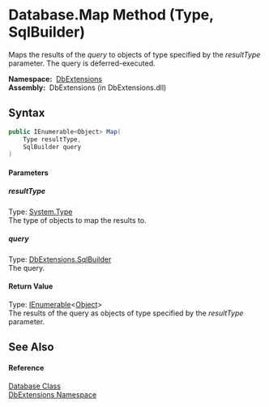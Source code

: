 Database.Map Method (Type, SqlBuilder)
======================================
Maps the results of the *query* to objects of type specified by the *resultType* parameter. The query is deferred-executed.

  **Namespace:**  [DbExtensions][1]  
  **Assembly:**  DbExtensions (in DbExtensions.dll)

Syntax
------

```csharp
public IEnumerable<Object> Map(
	Type resultType,
	SqlBuilder query
)
```

#### Parameters

##### *resultType*
Type: [System.Type][2]  
The type of objects to map the results to.

##### *query*
Type: [DbExtensions.SqlBuilder][3]  
The query.

#### Return Value
Type: [IEnumerable][4]&lt;[Object][5]>  
The results of the query as objects of type specified by the *resultType* parameter.

See Also
--------

#### Reference
[Database Class][6]  
[DbExtensions Namespace][1]  

[1]: ../README.md
[2]: http://msdn.microsoft.com/en-us/library/42892f65
[3]: ../SqlBuilder/README.md
[4]: http://msdn.microsoft.com/en-us/library/9eekhta0
[5]: http://msdn.microsoft.com/en-us/library/e5kfa45b
[6]: README.md